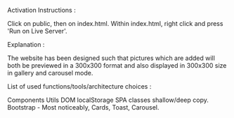 Activation Instructions :

Click on public, then on index.html.
Within index.html, right click and press 'Run on Live Server'.

Explanation :

The website has been designed such that pictures which are added will
both be previewed in a 300x300 format and also displayed in 300x300 size
in gallery and carousel mode.

List of used functions/tools/architecture choices :

Components
Utils
DOM
localStorage
SPA
classes
shallow/deep copy.
Bootstrap - Most noticeably, Cards, Toast, Carousel.
